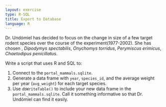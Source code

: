 ```yaml
---
layout: exercise
type: R-SQL
title: Export to Database
language: R
---
```


Dr. Undómiel has decided to focus on the change in size of a few target rodent 
species over the course of the experiment(1977-2002). She has chosen , *Dipodymys spectabilis*, *Onychomys torridus*, *Perymiscus erimicus*, 
*Chaetodipus penicillatus*. 

Write a script that uses R and SQL to: 

1. Connect to the `portal_mammals.sqlite`.
2. Generate a data frame with `year`, `species_id`, and the average weight per 
year (`avg_weight`) for each target species.
3. Use `dbWriteTable()` to include your new data frame in the 
`portal_mammals.sqlite`. Call it something informative so that Dr. Undómiel can 
find it easily.
  
